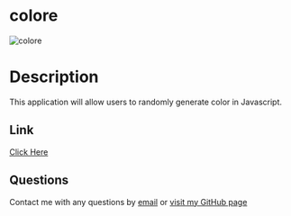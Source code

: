 # colore

![colore](/colore/assets/colore.jpg)

# Description
This application will allow users to randomly generate color in Javascript.


## Link
[Click Here](https://marikadicarlo.github.io/colore/)

## Questions
Contact me with any questions by [email](mailto:mdicarlo19@yahoo.com) or [visit my GitHub page](https://github.com/marikadicarlo)